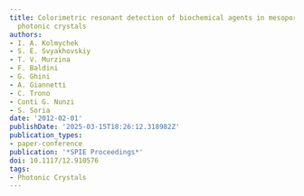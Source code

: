 ```yaml
---
title: Colorimetric resonant detection of biochemical agents in mesoporous silicon-based
  photonic crystals
authors:
- I. A. Kolmychek
- S. E. Svyakhovskiy
- T. V. Murzina
- F. Baldini
- G. Ghini
- A. Giannetti
- C. Trono
- Conti G. Nunzi
- S. Soria
date: '2012-02-01'
publishDate: '2025-03-15T18:26:12.318982Z'
publication_types:
- paper-conference
publication: '*SPIE Proceedings*'
doi: 10.1117/12.910576
tags:
- Photonic Crystals
---
```

